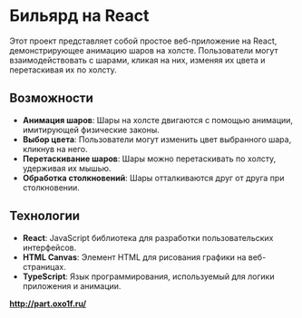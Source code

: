 # Бильярд на React

Этот проект представляет собой простое веб-приложение на React, демонстрирующее анимацию шаров на холсте. Пользователи могут взаимодействовать с шарами, кликая на них, изменяя их цвета и перетаскивая их по холсту.

## Возможности

- **Анимация шаров**: Шары на холсте двигаются с помощью анимации, имитирующей физические законы.
- **Выбор цвета**: Пользователи могут изменить цвет выбранного шара, кликнув на него.
- **Перетаскивание шаров**: Шары можно перетаскивать по холсту, удерживая их мышью.
- **Обработка столкновений**: Шары отталкиваются друг от друга при столкновении.

## Технологии

- **React**: JavaScript библиотека для разработки пользовательских интерфейсов.
- **HTML Canvas**: Элемент HTML для рисования графики на веб-страницах.
- **TypeScript**: Язык программирования, используемый для логики приложения и анимации.

**http://part.oxo1f.ru/**
